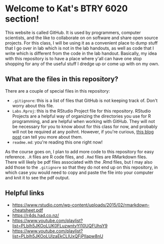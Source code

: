 # Welcome to Kat's BTRY 6020 section!

This website is called GitHub. It is used by programmers, computer scientists, and the like to collaborate on on software and share open source projects. For this class, I will be using it as a convenient place to dump stuff that I go over in lab which is not in the lab handouts, as well as code that I write which is different from the code in the lab handout. Basically, my idea with this repository is to have a place where y'all can have one stop shopping for any of the useful stuff I dredge up or come up with on my own. 

## What are the files in this repository? 

There are a couple of special files in this repository: 

* `.gitignore`: this is a list of files that GitHub is not keeping track of. Don't worry about this file. 
* `Labs.Rproj`: this is the RStudio Project file for this repository. RStudio Projects are a helpful way of organizing the directories you use for R programming, and are helpful when working with GitHub. They will not be necessary for you to know about for this class for now, and probably will not be required at any poihnt. However, if you're curious, [this blog post](https://www.r-bloggers.com/2020/01/rstudio-projects-and-working-directories-a-beginners-guide/) can tell you more about them. 
* `readme.md`: you're reading this one right now!

As the course goes on, I plan to add more code to this repository for easy reference. `.R` files are R code files, and `.Rmd` files are RMarkdown files. There will likely be pdf files associated with the .Rmd files, but I may also add those to the `.gitignore` so that they do not end up on this repository, in which case you would need to copy and paste the file into your computer and knit it to see the pdf output. 

## Helpful links

* https://www.rstudio.com/wp-content/uploads/2015/02/rmarkdown-cheatsheet.pdf
* https://r4ds.had.co.nz/
* https://www.youtube.com/playlist?list=PLblh5JKOoLUK0FLuzwntyYI10UQFUhsY9
* https://www.youtube.com/playlist?list=PLblh5JKOoLUIzaEkCLIUxQFjPIlapw8nU